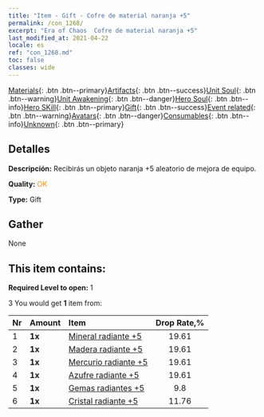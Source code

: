 ```yaml
---
title: "Item - Gift - Cofre de material naranja +5"
permalink: /con_1268/
excerpt: "Era of Chaos  Cofre de material naranja +5"
last_modified_at: 2021-04-22
locale: es
ref: "con_1268.md"
toc: false
classes: wide
---
```

 [Materials](/ItemsES/){: .btn .btn--primary}[Artifacts](/ItemsES/Artifacts/){: .btn .btn--success}[Unit Soul](/ItemsES/UnitSoul/){: .btn .btn--warning}[Unit Awakening](/ItemsES/UnitAwakening/){: .btn .btn--danger}[Hero Soul](/ItemsES/HeroSoul/){: .btn .btn--info}[Hero SKill](/ItemsES/HeroSkill/){: .btn .btn--primary}[Gift](/ItemsES/Gift/){: .btn .btn--success}[Event related](/ItemsES/Events/){: .btn .btn--warning}[Avatars](/ItemsES/Avatars/){: .btn .btn--danger}[Consumables](/ItemsES/Consumables/){: .btn .btn--info}[Unknown](/ItemsES/Unknown/){: .btn .btn--primary}

## Detalles
 **Descripción:** Recibirás un objeto naranja +5 aleatorio de mejora de equipo.

 **Quality:** <span style="color: #FF8C00">OK</span>

 **Type:** Gift

## Gather

  None

## This item contains:

 **Required Level to open:** 1

 3 You would get **1** item  from:

  | Nr | Amount |     Item    | Drop Rate,% |
  |:---|:-------|:------------|:---------:|
  | 1 |  **1x** | [Mineral radiante +5](/ItemsES/mat_96/) | 19.61 | 
  | 2 |  **1x** | [Madera radiante +5](/ItemsES/mat_97/) | 19.61 | 
  | 3 |  **1x** | [Mercurio radiante +5](/ItemsES/mat_98/) | 19.61 | 
  | 4 |  **1x** | [Azufre radiante +5](/ItemsES/mat_99/) | 19.61 | 
  | 5 |  **1x** | [Gemas radiantes +5](/ItemsES/mat_100/) | 9.8 | 
  | 6 |  **1x** | [Cristal radiante +5](/ItemsES/mat_101/) | 11.76 | 
